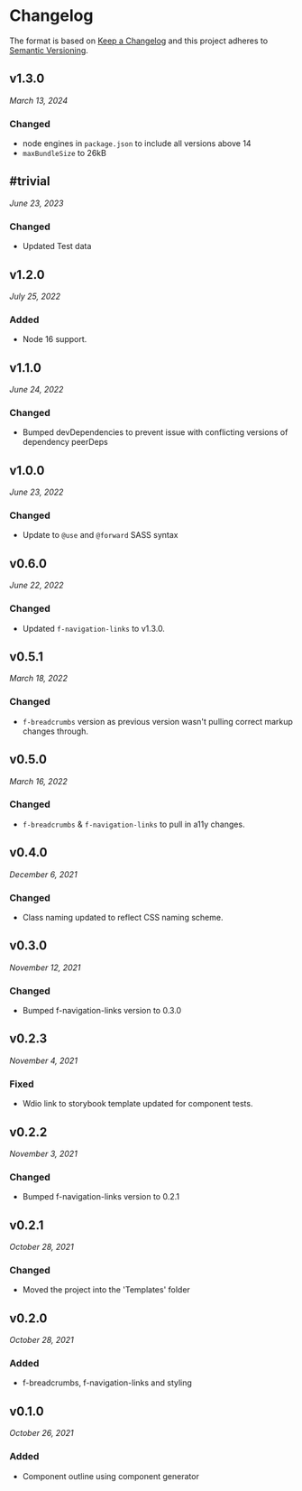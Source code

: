 # Changelog

The format is based on [Keep a Changelog](http://keepachangelog.com/en/1.0.0/)
and this project adheres to [Semantic Versioning](http://semver.org/spec/v2.0.0.html).

## v1.3.0

_March 13, 2024_

### Changed

- node engines in `package.json` to include all versions above 14
- `maxBundleSize` to 26kB

## #trivial

_June 23, 2023_

### Changed

- Updated Test data

## v1.2.0

_July 25, 2022_

### Added

- Node 16 support.

## v1.1.0

_June 24, 2022_

### Changed

- Bumped devDependencies to prevent issue with conflicting versions of dependency peerDeps

## v1.0.0

_June 23, 2022_

### Changed

- Update to `@use` and `@forward` SASS syntax

## v0.6.0

_June 22, 2022_

### Changed

- Updated `f-navigation-links` to v1.3.0.

## v0.5.1

_March 18, 2022_

### Changed

- `f-breadcrumbs` version as previous version wasn't pulling correct markup changes through.

## v0.5.0

_March 16, 2022_

### Changed

- `f-breadcrumbs` & `f-navigation-links` to pull in a11y changes.

## v0.4.0

_December 6, 2021_

### Changed

- Class naming updated to reflect CSS naming scheme.

## v0.3.0

_November 12, 2021_

### Changed

- Bumped f-navigation-links version to 0.3.0

## v0.2.3

_November 4, 2021_

### Fixed

- Wdio link to storybook template updated for component tests.

## v0.2.2

_November 3, 2021_

### Changed

- Bumped f-navigation-links version to 0.2.1

## v0.2.1

_October 28, 2021_

### Changed

- Moved the project into the 'Templates' folder

## v0.2.0

_October 28, 2021_

### Added

- f-breadcrumbs, f-navigation-links and styling

## v0.1.0

_October 26, 2021_

### Added

- Component outline using component generator
